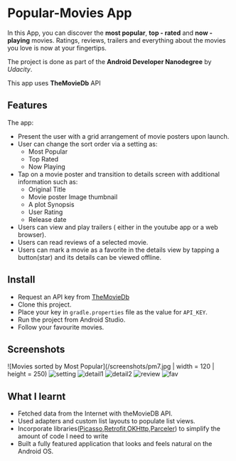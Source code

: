 # Popular-Movies App

In this App, you can discover the **most popular**, **top - rated** and **now - playing** movies. Ratings, reviews, trailers and everything about the movies you love is now at your fingertips.

The project is done as part of the **Android Developer Nanodegree** by _Udacity_.

This app uses **TheMovieDb** API 


## Features

The app:
- Present the user with a grid arrangement of movie posters upon launch.
- User can change the sort order via a setting as:
  * Most Popular
  * Top Rated
  * Now Playing
- Tap on a movie poster and transition to details screen with additional information such as:
  * Original Title
  * Movie poster Image thumbnail
  * A plot Synopsis
  * User Rating
  * Release date
- Users can view and play trailers ( either in the youtube app or a web browser).
- Users can read reviews of a selected movie.
- Users can mark a movie as a favorite in the details view by tapping a button(star) and its details can be viewed offline.


## Install 

- Request an API key from [TheMovieDb](https://www.themoviedb.org/)
- Clone this project.
- Place your key in `gradle.properties` file as the value for `API_KEY`.
- Run the project from Android Studio.
- Follow your favourite movies.


## Screenshots

![Movies sorted by Most Popular](/screenshots/pm7.jpg | width = 120 | height = 250)
![setting](/screenshots/pm2.jpg)
![detail1](/screenshots/pm4.jpg)
![detail2](/screenshots/pm6.jpg)
![review](/screenshots/pm1.jpg)
![fav](/screenshots/pm5.jpg)


## What I learnt

- Fetched data from the Internet with theMovieDB API.
- Used adapters and custom list layouts to populate list views.
- Incorporate libraries([Picasso](http://square.github.io/picasso/),[Retrofit](http://square.github.io/retrofit/),[OKHttp](http://square.github.io/okhttp/),[Parceler](https://github.com/johncarl81/parceler)) to simplify the amount of code I need to write
- Built a fully featured application that looks and feels natural on the Android OS.

